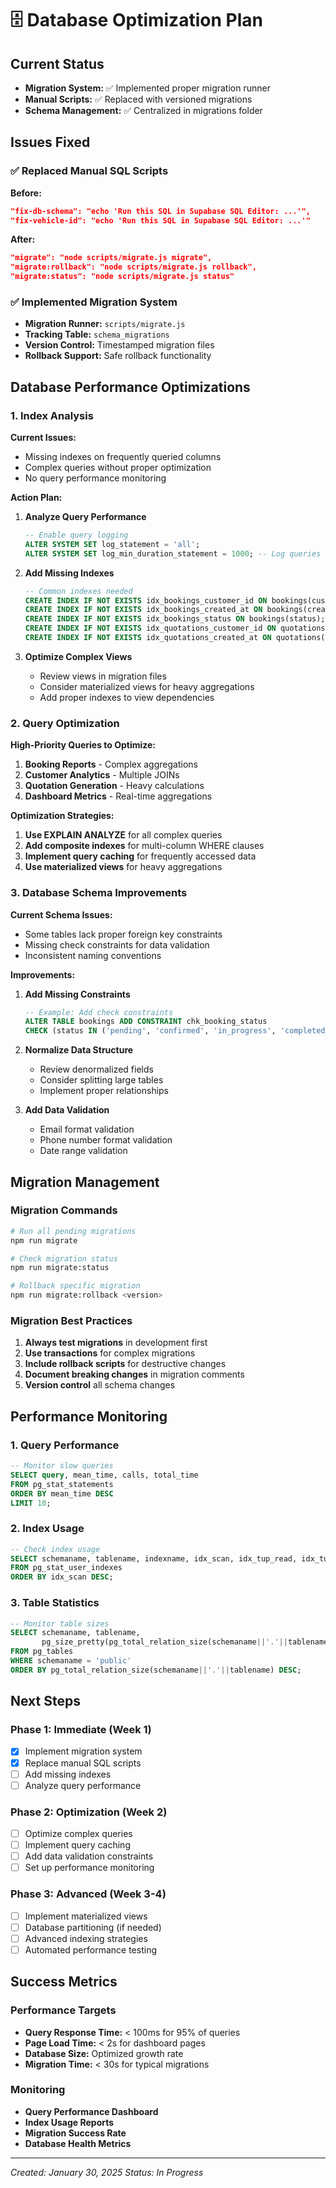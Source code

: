 # 🗄️ Database Optimization Plan

## Current Status
- **Migration System:** ✅ Implemented proper migration runner
- **Manual Scripts:** ✅ Replaced with versioned migrations
- **Schema Management:** ✅ Centralized in migrations folder

## Issues Fixed

### ✅ Replaced Manual SQL Scripts
**Before:**
```json
"fix-db-schema": "echo 'Run this SQL in Supabase SQL Editor: ...'",
"fix-vehicle-id": "echo 'Run this SQL in Supabase SQL Editor: ...'"
```

**After:**
```json
"migrate": "node scripts/migrate.js migrate",
"migrate:rollback": "node scripts/migrate.js rollback",
"migrate:status": "node scripts/migrate.js status"
```

### ✅ Implemented Migration System
- **Migration Runner:** `scripts/migrate.js`
- **Tracking Table:** `schema_migrations`
- **Version Control:** Timestamped migration files
- **Rollback Support:** Safe rollback functionality

## Database Performance Optimizations

### 1. Index Analysis
**Current Issues:**
- Missing indexes on frequently queried columns
- Complex queries without proper optimization
- No query performance monitoring

**Action Plan:**
1. **Analyze Query Performance**
   ```sql
   -- Enable query logging
   ALTER SYSTEM SET log_statement = 'all';
   ALTER SYSTEM SET log_min_duration_statement = 1000; -- Log queries > 1s
   ```

2. **Add Missing Indexes**
   ```sql
   -- Common indexes needed
   CREATE INDEX IF NOT EXISTS idx_bookings_customer_id ON bookings(customer_id);
   CREATE INDEX IF NOT EXISTS idx_bookings_created_at ON bookings(created_at);
   CREATE INDEX IF NOT EXISTS idx_bookings_status ON bookings(status);
   CREATE INDEX IF NOT EXISTS idx_quotations_customer_id ON quotations(customer_id);
   CREATE INDEX IF NOT EXISTS idx_quotations_created_at ON quotations(created_at);
   ```

3. **Optimize Complex Views**
   - Review views in migration files
   - Consider materialized views for heavy aggregations
   - Add proper indexes to view dependencies

### 2. Query Optimization

**High-Priority Queries to Optimize:**
1. **Booking Reports** - Complex aggregations
2. **Customer Analytics** - Multiple JOINs
3. **Quotation Generation** - Heavy calculations
4. **Dashboard Metrics** - Real-time aggregations

**Optimization Strategies:**
1. **Use EXPLAIN ANALYZE** for all complex queries
2. **Add composite indexes** for multi-column WHERE clauses
3. **Implement query caching** for frequently accessed data
4. **Use materialized views** for heavy aggregations

### 3. Database Schema Improvements

**Current Schema Issues:**
- Some tables lack proper foreign key constraints
- Missing check constraints for data validation
- Inconsistent naming conventions

**Improvements:**
1. **Add Missing Constraints**
   ```sql
   -- Example: Add check constraints
   ALTER TABLE bookings ADD CONSTRAINT chk_booking_status 
   CHECK (status IN ('pending', 'confirmed', 'in_progress', 'completed', 'cancelled'));
   ```

2. **Normalize Data Structure**
   - Review denormalized fields
   - Consider splitting large tables
   - Implement proper relationships

3. **Add Data Validation**
   - Email format validation
   - Phone number format validation
   - Date range validation

## Migration Management

### Migration Commands
```bash
# Run all pending migrations
npm run migrate

# Check migration status
npm run migrate:status

# Rollback specific migration
npm run migrate:rollback <version>
```

### Migration Best Practices
1. **Always test migrations** in development first
2. **Use transactions** for complex migrations
3. **Include rollback scripts** for destructive changes
4. **Document breaking changes** in migration comments
5. **Version control** all schema changes

## Performance Monitoring

### 1. Query Performance
```sql
-- Monitor slow queries
SELECT query, mean_time, calls, total_time
FROM pg_stat_statements
ORDER BY mean_time DESC
LIMIT 10;
```

### 2. Index Usage
```sql
-- Check index usage
SELECT schemaname, tablename, indexname, idx_scan, idx_tup_read, idx_tup_fetch
FROM pg_stat_user_indexes
ORDER BY idx_scan DESC;
```

### 3. Table Statistics
```sql
-- Monitor table sizes
SELECT schemaname, tablename, 
       pg_size_pretty(pg_total_relation_size(schemaname||'.'||tablename)) as size
FROM pg_tables
WHERE schemaname = 'public'
ORDER BY pg_total_relation_size(schemaname||'.'||tablename) DESC;
```

## Next Steps

### Phase 1: Immediate (Week 1)
- [x] Implement migration system
- [x] Replace manual SQL scripts
- [ ] Add missing indexes
- [ ] Analyze query performance

### Phase 2: Optimization (Week 2)
- [ ] Optimize complex queries
- [ ] Implement query caching
- [ ] Add data validation constraints
- [ ] Set up performance monitoring

### Phase 3: Advanced (Week 3-4)
- [ ] Implement materialized views
- [ ] Database partitioning (if needed)
- [ ] Advanced indexing strategies
- [ ] Automated performance testing

## Success Metrics

### Performance Targets
- **Query Response Time:** < 100ms for 95% of queries
- **Page Load Time:** < 2s for dashboard pages
- **Database Size:** Optimized growth rate
- **Migration Time:** < 30s for typical migrations

### Monitoring
- **Query Performance Dashboard**
- **Index Usage Reports**
- **Migration Success Rate**
- **Database Health Metrics**

---

*Created: January 30, 2025*
*Status: In Progress*
